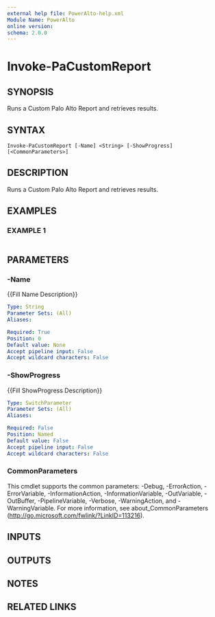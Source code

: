 ```yaml
---
external help file: PowerAlto-help.xml
Module Name: PowerAlto
online version:
schema: 2.0.0
---
```


# Invoke-PaCustomReport

## SYNOPSIS
Runs a Custom Palo Alto Report and retrieves results.

## SYNTAX

```
Invoke-PaCustomReport [-Name] <String> [-ShowProgress] [<CommonParameters>]
```

## DESCRIPTION
Runs a Custom Palo Alto Report and retrieves results.

## EXAMPLES

### EXAMPLE 1
```

```

## PARAMETERS

### -Name
{{Fill Name Description}}

```yaml
Type: String
Parameter Sets: (All)
Aliases:

Required: True
Position: 0
Default value: None
Accept pipeline input: False
Accept wildcard characters: False
```

### -ShowProgress
{{Fill ShowProgress Description}}

```yaml
Type: SwitchParameter
Parameter Sets: (All)
Aliases:

Required: False
Position: Named
Default value: False
Accept pipeline input: False
Accept wildcard characters: False
```

### CommonParameters
This cmdlet supports the common parameters: -Debug, -ErrorAction, -ErrorVariable, -InformationAction, -InformationVariable, -OutVariable, -OutBuffer, -PipelineVariable, -Verbose, -WarningAction, and -WarningVariable. For more information, see about_CommonParameters (http://go.microsoft.com/fwlink/?LinkID=113216).

## INPUTS

## OUTPUTS

## NOTES

## RELATED LINKS

